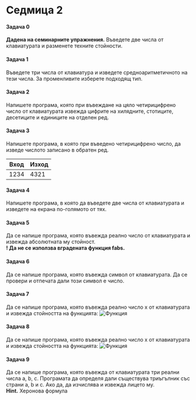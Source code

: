 # Седмица 2
#### Задача 0
**Дадена на семинарните упражнения.**
Въведете две числа от клавиатурата и разменете техните стойности.
#### Задача 1
Въведете три числа от клавиатура и изведете средноаритметичното на тези числа. За променливите изберете подходящ тип.
#### Задача 2
Напишете програма, която при въвеждане на цяло четирицифрено число от клавиатурата извежда цифрите на хилядните, стотиците, десетиците и единиците на отделен ред.
#### Задача 3
Напишете програма, в която при въведено четирицифрено число, да изведе числото записано в обратен ред.

| Вход | Изход |
| --- | --- |
| 1234 | 4321  |

#### Задача 4
Напишете програма, в която да въведете две числа от клавиатурата и изведете на екрана по-голямото от тях.
#### Задача 5
Да се напише програма, която въвежда реално число от клавиатурата и извежда абсолютната му стойност.  
**! Да не се използва вградената функция fabs.**
#### Задача 6
Да се напише програма, която въвежда символ от клавиатурата. Да се провери и отпечата дали този символ е число.
#### Задача 7
Да се напише програма, която въвежда реално число x от клавиатурата и извежда стойността на функцията:
![Функция](https://i.imgur.com/zkqFoqE.png)
#### Задача 8
Да се напише програма, която въвежда реално число x от клавиатурата и извежда стойността на функцията:
![Функция](https://i.imgur.com/5kNTSLi.png)
#### Задача 9
Да се напише програма, която въвежда от клавиатурата три реални числа а, b, c. Програмата да определя дали съществува триъгълник със страни a, b и c. Ако да, да  изчислява и извежда лицето му.  
**Hint.** Херонова формула
